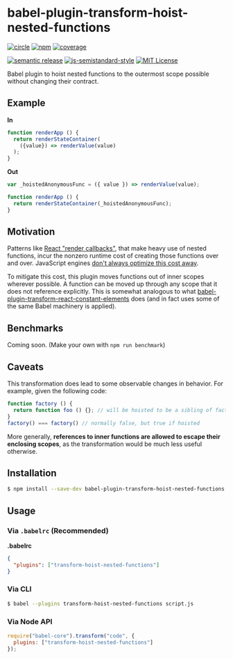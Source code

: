 # babel-plugin-transform-hoist-nested-functions
[![circle][circle-image]][circle-url]
[![npm][npm-image]][npm-url]
[![coverage][coverage-image]][coverage-url]

[![semantic release][semantic-release-image]][semantic-release-url]
[![js-semistandard-style][semistandard-image]][semistandard-url]
[![MIT License][license-image]][license-url]

Babel plugin to hoist nested functions to the outermost scope possible without changing their contract.

## Example

**In**

```js
function renderApp () {
  return renderStateContainer(
    ({value}) => renderValue(value)
  );
}
```

**Out**

```js
var _hoistedAnonymousFunc = ({ value }) => renderValue(value);

function renderApp () {
  return renderStateContainer(_hoistedAnonymousFunc);
}
```

## Motivation

Patterns like [React "render callbacks"](https://discuss.reactjs.org/t/children-as-a-function-render-callbacks/626),
that make heavy use of nested functions, incur the nonzero runtime cost of creating those functions over and over. JavaScript engines
[don't always optimize this cost away](https://bugs.chromium.org/p/v8/issues/detail?id=505).

To mitigate this cost, this plugin moves functions out of inner scopes wherever possible. A function can be moved up
through any scope that it does not reference explicitly. This is somewhat analogous to what
[babel-plugin-transform-react-constant-elements](https://github.com/babel/babel/tree/master/packages/babel-plugin-transform-react-constant-elements/)
does (and in fact uses some of the same Babel machinery is applied).


## Benchmarks

Coming soon. (Make your own with `npm run benchmark`)

## Caveats

This transformation does lead to some observable changes in behavior. For example, given the following code:

```js
function factory () {
  return function foo () {}; // will be hoisted to be a sibling of factory()
}
factory() === factory() // normally false, but true if hoisted
```

More generally, **references to inner functions are allowed to escape their enclosing scopes**, as the transformation would be much less useful otherwise.

## Installation

```sh
$ npm install --save-dev babel-plugin-transform-hoist-nested-functions
```

## Usage

### Via `.babelrc` (Recommended)

**.babelrc**

```json
{
  "plugins": ["transform-hoist-nested-functions"]
}
```

### Via CLI

```sh
$ babel --plugins transform-hoist-nested-functions script.js
```

### Via Node API

```javascript
require("babel-core").transform("code", {
  plugins: ["transform-hoist-nested-functions"]
});
```

[circle-image]: https://img.shields.io/circleci/project/motiz88/babel-plugin-transform-hoist-nested-functions.svg?style=flat-square
[circle-url]: https://circleci.com/gh/motiz88/babel-plugin-transform-hoist-nested-functions
[npm-image]: https://img.shields.io/npm/v/babel-plugin-transform-hoist-nested-functions.svg?style=flat-square
[npm-url]: https://npmjs.org/package/babel-plugin-transform-hoist-nested-functions
[semantic-release-image]: https://img.shields.io/badge/%20%20%F0%9F%93%A6%F0%9F%9A%80-semantic--release-e10079.svg?style=flat-square
[semantic-release-url]: https://github.com/semantic-release/semantic-release
[license-image]: http://img.shields.io/badge/license-MIT-brightgreen.svg?style=flat-square
[license-url]: http://motiz88.mit-license.org/
[semistandard-image]: https://img.shields.io/badge/code%20style-semistandard-brightgreen.svg?style=flat-square
[semistandard-url]: https://github.com/Flet/semistandard
[coverage-image]: https://img.shields.io/codecov/c/github/motiz88/babel-plugin-transform-hoist-nested-functions.svg
[coverage-url]: https://codecov.io/gh/motiz88/babel-plugin-transform-hoist-nested-functions
